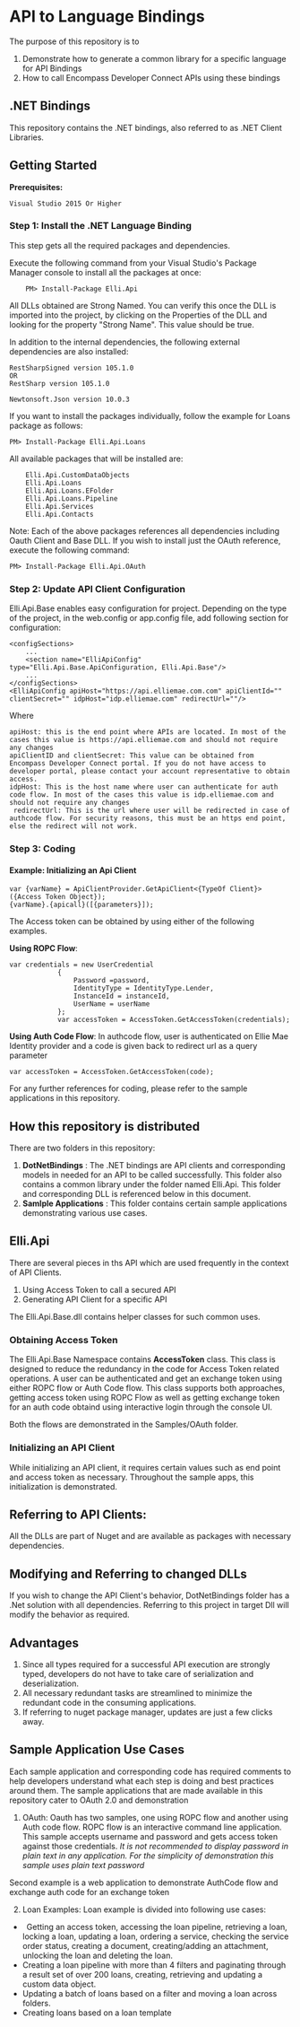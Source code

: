 # API to Language Bindings

The purpose of this repository is to 

1. Demonstrate how to generate a common library for a specific language for API Bindings
2. How to call Encompass Developer Connect APIs using these bindings

## .NET Bindings
This repository contains the .NET bindings, also referred to as .NET Client Libraries.

## Getting Started

**Prerequisites:**

    Visual Studio 2015 Or Higher
   

### Step 1: Install the .NET Language Binding

This step gets all the required packages and dependencies.

Execute the following command from your Visual Studio's Package Manager console to install all the packages at once:

        PM> Install-Package Elli.Api

All DLLs obtained are Strong Named. You can verify this once the DLL is imported into the project, by clicking on the Properties of the DLL and looking for the property "Strong Name". This value should be true.

In addition to the internal dependencies, the following external dependencies are also installed:

    RestSharpSigned version 105.1.0
    OR
    RestSharp version 105.1.0
    
    Newtonsoft.Json version 10.0.3

If you want to install the packages individually, follow the example for Loans package as follows: 

    PM> Install-Package Elli.Api.Loans

All available packages that will be installed are: 

        Elli.Api.CustomDataObjects
        Elli.Api.Loans
        Elli.Api.Loans.EFolder
        Elli.Api.Loans.Pipeline
        Elli.Api.Services
        Elli.Api.Contacts
	
        
    
Note: Each of the above packages references all dependencies including Oauth Client and Base DLL. If you wish to install just the OAuth reference, execute the following command:

    PM> Install-Package Elli.Api.OAuth

### Step 2: Update API Client Configuration
Elli.Api.Base enables easy configuration for project. Depending on the type of the project, in the web.config or app.config file, add following section for configuration:

    <configSections>
        ...
        <section name="ElliApiConfig" type="Elli.Api.Base.ApiConfiguration, Elli.Api.Base"/>
        ...
    </configSections>
    <ElliApiConfig apiHost="https://api.elliemae.com.com" apiClientId="" clientSecret="" idpHost="idp.elliemae.com" redirectUrl=""/>

Where

    apiHost: this is the end point where APIs are located. In most of the cases this value is https://api.elliemae.com and should not require any changes
    apiClientID and clientSecret: This value can be obtained from Encompass Developer Connect portal. If you do not have access to developer portal, please contact your account representative to obtain access.
    idpHost: This is the host name where user can authenticate for auth code flow. In most of the cases this value is idp.elliemae.com and should not require any changes
     redirectUrl: This is the url where user will be redirected in case of authcode flow. For security reasons, this must be an https end point, else the redirect will not work.

### Step 3: Coding 
#### Example: Initializing an Api Client
    var {varName} = ApiClientProvider.GetApiClient<{TypeOf Client}>({Access Token Object});
    {varName}.{apicall}([{parameters}]);
    
The Access token can be obtained by using either of the following examples.

**Using ROPC Flow**:

 	var credentials = new UserCredential
                {
                    Password =password,
                    IdentityType = IdentityType.Lender,
                    InstanceId = instanceId,
                    UserName = userName
                };
                var accessToken = AccessToken.GetAccessToken(credentials);
    
**Using Auth Code Flow**:
In authcode flow, user is authenticated on Ellie Mae Identity provider and a code is given back to redirect url as a query parameter

    var accessToken = AccessToken.GetAccessToken(code);

For any further references for coding, please refer to the sample applications in this repository.

## How this repository is distributed

There are two folders in this repository: 
1. **DotNetBindings** : The .NET bindings are API clients and corresponding models in needed for an API to be called successfully. This folder also contains a common library under the folder named Elli.Api. This folder and corresponding DLL is referenced below in this document. 
2. **Samlple Applications** : This folder contains certain sample applications demonstrating various use cases.

## Elli.Api
There are several pieces in ths API which are used frequently in the context of API Clients.
1. Using Access Token to call a secured API
2. Generating API Client for a specific API

The Elli.Api.Base.dll contains helper classes for such common uses.
### Obtaining Access Token

The Elli.Api.Base Namespace contains **AccessToken** class. This class is designed to reduce the redundancy in the code for Access Token related operations. A user can be authenticated and get an exchange token using either ROPC flow or Auth Code flow. This class supports both approaches, getting access token using ROPC Flow as well as getting exchange token for an auth code obtaind using interactive login through the console UI.

Both the flows are demonstrated in the Samples/OAuth folder.

### Initializing an API Client
While initializing an API client, it requires certain values such as end point and access token as necessary. Throughout the sample apps, this initialization is demonstrated.

## Referring to API Clients:
All the DLLs are part of Nuget and are available as packages with necessary dependencies.


## Modifying and Referring to changed DLLs
If you wish to change the API Client's behavior, DotNetBindings folder has a .Net solution with all dependencies. Referring to this project in target Dll will modify the behavior as required.

## Advantages
1. Since all types required for a successful API execution are strongly typed, developers do not have to take care of serialization and deserialization.
2. All necessary redundant tasks are streamlined to minimize the redundant code in the consuming applications.
3. If referring to nuget package manager, updates are just a few clicks away.

## Sample Application Use Cases
Each sample application and corresponding code has required comments to help developers understand what each step is doing and best practices around them. The sample applications that are made available in this repository cater to OAuth 2.0 and demonstration

1. OAuth: Oauth has two samples, one using ROPC flow and another using Auth code flow. ROPC flow is an interactive command line application. This sample accepts username and password and gets access token against those credentials. 
*It is not recommended to display password in plain text in any application. For the simplicity of demonstration this sample uses plain text password*

Second example is a web application to demonstrate AuthCode flow and exchange auth code for an exchange token

2. Loan Examples:
Loan example is divided into following use cases:
  *  Getting an access token, accessing the loan pipeline, retrieving a loan, locking a loan, updating a loan, ordering a service, checking the service order status, creating a document, creating/adding an attachment, unlocking the loan and deleting the loan. 
  * Creating a loan pipeline with more than 4 filters and paginating through a result set of over 200 loans, creating, retrieving and updating a custom data object. 
  * Updating a batch of loans based on a filter and moving a loan across folders. 
  * Creating loans based on a loan template
